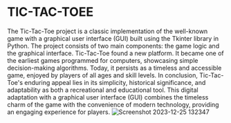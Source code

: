 # TIC-TAC-TOEE
The Tic-Tac-Toe project is a classic implementation of the well-known game with a graphical user interface (GUI) built using the Tkinter library in Python. The project consists of two main components: the game logic and the graphical interface.
Tic-Tac-Toe found a new platform. It became one of the earliest games programmed for computers, showcasing simple decision-making algorithms. Today, it persists as a timeless and accessible game, enjoyed by players of all ages and skill levels.
In conclusion, Tic-Tac-Toe's enduring appeal lies in its simplicity, historical significance, and adaptability as both a recreational and educational tool. This digital adaptation with a graphical user interface (GUI) combines the timeless charm of the game with the convenience of modern technology, providing an engaging experience for players.
![Screenshot 2023-12-25 132347](https://github.com/Saikiran-spec/TIC-TAC-TOEE/assets/130957186/b8bff9f6-f72f-4091-9dd3-e0de669d702b)

